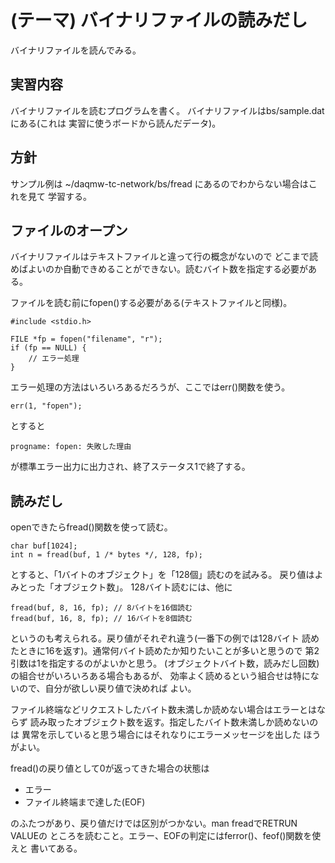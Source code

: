 (テーマ) バイナリファイルの読みだし
===================================

バイナリファイルを読んでみる。

実習内容
--------

バイナリファイルを読むプログラムを書く。
バイナリファイルはbs/sample.datにある(これは
実習に使うボードから読んだデータ)。

方針
----

サンプル例は ~/daqmw-tc-network/bs/fread にあるのでわからない場合はこれを見て
学習する。

ファイルのオープン
------------------

バイナリファイルはテキストファイルと違って行の概念がないので
どこまで読めばよいのか自動できめることができない。読むバイト数を指定する必要がある。

ファイルを読む前にfopen()する必要がある(テキストファイルと同様)。

    #include <stdio.h>
    
    FILE *fp = fopen("filename", "r");
    if (fp == NULL) {
        // エラー処理
    }

エラー処理の方法はいろいろあるだろうが、ここではerr()関数を使う。

    err(1, "fopen");

とすると

    progname: fopen: 失敗した理由

が標準エラー出力に出力され、終了ステータス1で終了する。

読みだし
--------

openできたらfread()関数を使って読む。

    char buf[1024];
    int n = fread(buf, 1 /* bytes */, 128, fp);

とすると、「1バイトのオブジェクト」を「128個」読むのを試みる。
戻り値はよみとった「オブジェクト数」。
128バイト読むには、他に

    fread(buf, 8, 16, fp); // 8バイトを16個読む
    fread(buf, 16, 8, fp); // 16バイトを8個読む

というのも考えられる。戻り値がそれぞれ違う(一番下の例では128バイト
読めたときに16を返す)。通常何バイト読めたか知りたいことが多いと思うので
第2引数は1を指定するのがよいかと思う。
(オブジェクトバイト数，読みだし回数)の組合せがいろいろある場合もあるが、
効率よく読めるという組合せは特にないので、自分が欲しい戻り値で決めれば
よい。

ファイル終端などリクエストしたバイト数未満しか読めない場合はエラーとはならず
読み取ったオブジェクト数を返す。指定したバイト数未満しか読めないのは
異常を示していると思う場合にはそれなりにエラーメッセージを出した
ほうがよい。

fread()の戻り値として0が返ってきた場合の状態は

* エラー
* ファイル終端まで達した(EOF)

のふたつがあり、戻り値だけでは区別がつかない。man freadでRETRUN VALUEの
ところを読むこと。エラー、EOFの判定にはferror()、feof()関数を使えと
書いてある。

